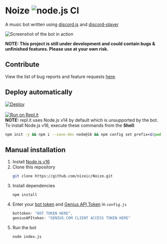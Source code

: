 # Noize ![node.js CI](https://github.com/nizeic/Noize/actions/workflows/node.js.yml/badge.svg)
A music bot written using [discord.js](https://github.com/discordjs/discord.js) and [discord-player](https://github.com/Androz2091/discord-player)

![Screenshot of the bot in action](https://i.imgur.com/egGecyj.png)

**NOTE: This project is still under development and could contain bugs & unfinished features. Please use at your own risk.**

## Contribute
View the list of bug reports and feature requests [here](https://github.com/nizeic/Noize/issues).

## Deploy automatically
[![Deploy](https://www.herokucdn.com/deploy/button.svg)](https://heroku.com/deploy)<br><br>
[![Run on Repl.it](https://repl.it/badge/github/nizeic/Noize)](https://repl.it/github/nizeic/Noize)<br>
**NOTE:** repl.it uses Node.js v14 by default which is unsupported by the bot.<br>
To install Node.js v16, execute these commands from the **Shell**:
```sh
npm init -y && npm i --save-dev node@16 && npm config set prefix=$(pwd)/node_modules/node && export PATH=$(pwd)/node_modules/node/bin:$PATH
```

## Manual installation
1. Install [Node.js v16](https://nodejs.org/en/download/current)
2. Clone this repository
    ```sh
    git clone https://github.com/nizeic/Noize.git
    ```
3. Install dependencies
    ```sh
    npm install
    ```
4. Enter your [bot token](https://discord.com/developers/applications) and [Genius API Token](https://genius.com/api-clients) in `config.js`
    ```js
    bottoken: "BOT TOKEN HERE",
    geniusAPItoken: "GENIUS.COM CLIENT ACCESS TOKEN HERE"
    ```
5. Run the bot
    ```sh
    node index.js
    ```